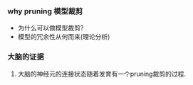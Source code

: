 ### why pruning 模型裁剪 
- 为什么可以做模型裁剪?
- 模型的冗余性从何而来(理论分析)

### 大脑的证据

1. 大脑的神经元的连接状态随着发育有一个pruning裁剪的过程.
